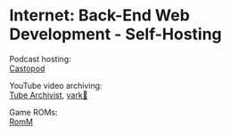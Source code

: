 # Internet: Back-End Web Development - Self-Hosting

Podcast hosting:  
[Castopod](https://castopod.org/)

YouTube video archiving:  
[Tube Archivist](https://www.tubearchivist.com/),
[yark🐍](https://pypi.org/project/yark/)

Game ROMs:  
[RomM](https://github.com/zurdi15/romm)
